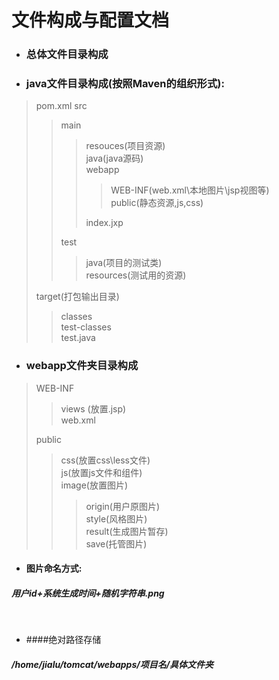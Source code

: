 # 文件构成与配置文档
- ### 总体文件目录构成



- ### java文件目录构成(按照Maven的组织形式):
> pom.xml
> src
> >main
> >>resouces(项目资源)</br>
> >>java(java源码)</br>
> >>webapp
> >>>WEB-INF(web.xml\本地图片\\jsp视图等)</br>
> >>>public(静态资源,js,css)<br>
> >>
> >>index.jxp
> >
> >test
> >>java(项目的测试类)</br>
> >>resources(测试用的资源)</br>
> 
> target(打包输出目录)
> >classes</br>
> >test-classes</br>
> test.java</br>

- ### webapp文件夹目录构成
>  WEB-INF
> > views (放置.jsp)</br>
> > web.xml
> 
> public
>> css(放置css\less文件)</br>
>> js(放置js文件和组件)</br>
>> image(放置图片)
>>> origin(用户原图片)</br>
>>> style(风格图片)</br>
>>> result(生成图片暂存)</br>
>>> save(托管图片)<br>

-  	#### 图片命名方式:
##### 用户id+系统生成时间+随机字符串.png
</br>

- ####绝对路径存储
##### /home/jialu/tomcat/webapps/项目名/具体文件夹




